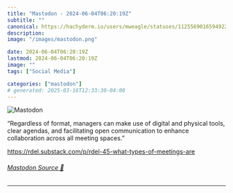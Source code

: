 ```yaml
---
title: "Mastodon - 2024-06-04T06:20:19Z"
subtitle: ""
canonical: https://hachyderm.io/users/mweagle/statuses/112556901659492226
description:
image: "/images/mastodon.png"

date: 2024-06-04T06:20:19Z
lastmod: 2024-06-04T06:20:19Z
image: ""
tags: ["Social Media"]

categories: ["mastodon"]
# generated: 2025-03-16T12:33:30-04:00
---
```

![Mastodon](/images/mastodon.png)

<p>“Regardless of format, managers can make use of digital and physical tools, clear agendas, and facilitating open communication to enhance collaboration across all meeting spaces.”</p><p><a href="https://rdel.substack.com/p/rdel-45-what-types-of-meetings-are" target="_blank" rel="nofollow noopener noreferrer" translate="no"><span class="invisible">https://</span><span class="ellipsis">rdel.substack.com/p/rdel-45-wh</span><span class="invisible">at-types-of-meetings-are</span></a></p>


###### [Mastodon Source 🐘](https://hachyderm.io/@mweagle/112556901659492226)

___

